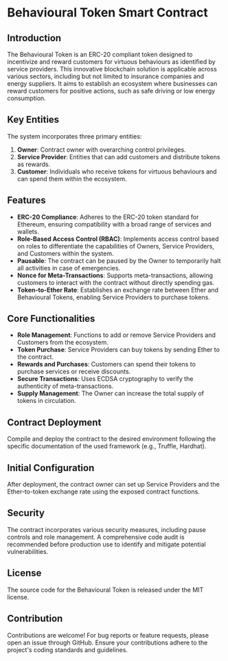 # Behavioural Token Smart Contract

## Introduction
The Behavioural Token is an ERC-20 compliant token designed to incentivize and reward customers for virtuous behaviours as identified by service providers. This innovative blockchain solution is applicable across various sectors, including but not limited to insurance companies and energy suppliers. It aims to establish an ecosystem where businesses can reward customers for positive actions, such as safe driving or low energy consumption.

## Key Entities
The system incorporates three primary entities:
1. **Owner**: Contract owner with overarching control privileges.
2. **Service Provider**: Entities that can add customers and distribute tokens as rewards.
3. **Customer**: Individuals who receive tokens for virtuous behaviours and can spend them within the ecosystem.

## Features
- **ERC-20 Compliance**: Adheres to the ERC-20 token standard for Ethereum, ensuring compatibility with a broad range of services and wallets.
- **Role-Based Access Control (RBAC)**: Implements access control based on roles to differentiate the capabilities of Owners, Service Providers, and Customers within the system.
- **Pausable**: The contract can be paused by the Owner to temporarily halt all activities in case of emergencies.
- **Nonce for Meta-Transactions**: Supports meta-transactions, allowing customers to interact with the contract without directly spending gas.
- **Token-to-Ether Rate**: Establishes an exchange rate between Ether and Behavioural Tokens, enabling Service Providers to purchase tokens.

## Core Functionalities
- **Role Management**: Functions to add or remove Service Providers and Customers from the ecosystem.
- **Token Purchase**: Service Providers can buy tokens by sending Ether to the contract.
- **Rewards and Purchases**: Customers can spend their tokens to purchase services or receive discounts.
- **Secure Transactions**: Uses ECDSA cryptography to verify the authenticity of meta-transactions.
- **Supply Management**: The Owner can increase the total supply of tokens in circulation.

## Contract Deployment
Compile and deploy the contract to the desired environment following the specific documentation of the used framework (e.g., Truffle, Hardhat).

## Initial Configuration
After deployment, the contract owner can set up Service Providers and the Ether-to-token exchange rate using the exposed contract functions.

## Security
The contract incorporates various security measures, including pause controls and role management. A comprehensive code audit is recommended before production use to identify and mitigate potential vulnerabilities.

## License
The source code for the Behavioural Token is released under the MIT license.

## Contribution
Contributions are welcome! For bug reports or feature requests, please open an issue through GitHub. Ensure your contributions adhere to the project's coding standards and guidelines.

